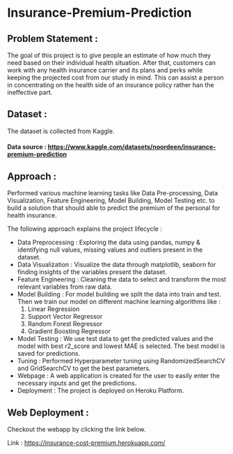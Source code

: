 # Insurance-Premium-Prediction
## Problem Statement :
The goal of this project is to give people an estimate of how much they need based on
their individual health situation. After that, customers can work with any health
insurance carrier and its plans and perks while keeping the projected cost from our
study in mind. This can assist a person in concentrating on the health side of an
insurance policy rather han the ineffective part.
## Dataset :
The dataset is collected from Kaggle.
#### Data source : https://www.kaggle.com/datasets/noordeen/insurance-premium-prediction
## Approach :
Performed various machine learning tasks like Data Pre-processing, Data Visualization, Feature Engineering, Model Building, Model Testing etc. to build a solution that should able to predict the premium of the personal for health insurance.

The following approach explains the project lifecycle :
  * Data Preprocessing : Exploring the data using pandas, numpy & identifying null values, missing values and outliers present in the dataset.
  * Data Visualization : Visualize the data through matplotlib, seaborn for finding insights of the variables present the dataset.
  * Feature Engineering : Cleaning the data to select and transform the most relevant variables from raw data.
  * Model Building : For model building we split the data into train and test. Then we train our model on different machine learning algorithms like :
     1. Linear Regression
     2. Support Vector Regressor
     3. Random Forest Regressor
     4. Gradient Boosting Regressor
  * Model Testing : We use test data to get the predicted values and the model with best r2_score and lowest MAE is selected. The best model is saved for predictions.
  * Tuning : Performed Hyperparameter tuning using RandomizedSearchCV and GridSearchCV to get the best parameters.
  * Webpage : A web application is created for the user to easily enter the necessary inputs and get the predictions.
  * Deployment : The project is deployed on Heroku Platform.

## Web Deployment :
Checkout the webapp by clicking the link below.

Link : https://insurance-cost-premium.herokuapp.com/
